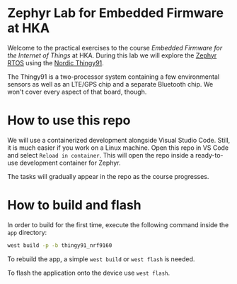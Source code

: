 # Zephyr Lab for Embedded Firmware at HKA

Welcome to the practical exercises to the course _Embedded Firmware for the Internet of Things_ at HKA.
During this lab we will explore the [Zephyr RTOS](https://docs.zephyrproject.org/latest/index.html) using the [Nordic Thingy91](https://docs.nordicsemi.com/bundle/ug_thingy91/page/UG/thingy91/intro/frontpage.html).

The Thingy91 is a two-processor system containing a few environmental sensors as well as an LTE/GPS chip and a separate Bluetooth chip.
We won't cover every aspect of that board, though.

# How to use this repo
We will use a containerized development alongside Visual Studio Code. Still, it is much easier if you work on a Linux machine.
Open this repo in VS Code and select `Reload in container`. This will open the repo inside a ready-to-use development container for Zephyr.

The tasks will gradually appear in the repo as the course progresses.

# How to build and flash
In order to build for the first time, execute the following command inside the `app` directory:
```bash
west build -p -b thingy91_nrf9160
```

To rebuild the app, a simple `west build` or `west flash` is needed.

To flash the application onto the device use `west flash`.